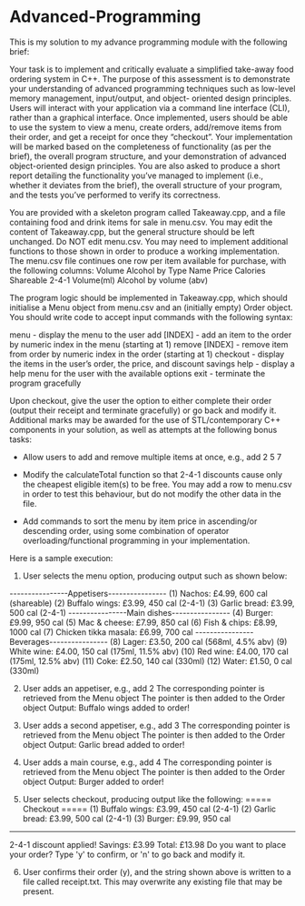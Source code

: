 # Advanced-Programming
This is my solution to my advance programming module with the following brief:

Your task is to implement and critically evaluate a simplified take-away food ordering system in C++. 
The purpose of this assessment is to demonstrate your understanding of advanced programming techniques such as low-level memory management, 
input/output, and object- oriented design principles. Users will interact with your application via a command line interface (CLI), rather 
than a graphical interface. Once implemented, users should be able to use the system to view a menu, create orders, add/remove items from 
their order, and get a receipt for once they “checkout”. Your implementation will be marked based on the completeness of functionality 
(as per the brief), the overall program structure, and your demonstration of advanced object-oriented design principles. You are also asked 
to produce a short report detailing the functionality you’ve managed to implement (i.e., whether it deviates from the brief), the overall 
structure of your program, and the tests you’ve performed to verify its correctness.

You are provided with a skeleton program called Takeaway.cpp, and a file containing food and drink items for sale in menu.csv. You may edit 
the content of Takeaway.cpp, but the general structure should be left unchanged. Do NOT edit menu.csv. You may need to implement additional 
functions to those shown in order to produce a working implementation. The menu.csv file continues one row per item available for purchase, 
with the following columns:
Volume Alcohol by 
Type 
Name 
Price 
Calories 
Shareable 
2-4-1 
Volume(ml) 
Alcohol by volume (abv)

The program logic should be implemented in Takeaway.cpp, which should initialise a Menu object from menu.csv and an (initially empty) Order object. 
You should write code to accept input commands with the following syntax:

menu - display the menu to the user
add [INDEX] - add an item to the order by numeric index in the menu (starting at 1) 
remove [INDEX] - remove item from order by numeric index in the order (starting at 1) 
checkout - display the items in the user’s order, the price, and discount savings
help - display a help menu for the user with the available options
exit - terminate the program gracefully

Upon checkout, give the user the option to either complete their order (output their receipt and terminate gracefully) or go back and modify it. 
Additional marks may be awarded for the use of STL/contemporary C++ components in your solution, as well as attempts at the following bonus tasks:
- Allow users to add and remove multiple items at once, e.g., add 2 5 7
 
- Modify the calculateTotal function so that 2-4-1 discounts cause only the cheapest eligible item(s) to be free. You may add a row to menu.csv in order to test this behaviour, but do not modify the other data in the file.

- Add commands to sort the menu by item price in ascending/or descending order, using some combination of operator overloading/functional programming in your implementation.

Here is a sample execution:

1. User selects the menu option, producing output such as shown below:
 
----------------Appetisers----------------
(1) Nachos: £4.99, 600 cal (shareable)
(2) Buffalo wings: £3.99, 450 cal (2-4-1)
(3) Garlic bread: £3.99, 500 cal (2-4-1) 
----------------Main dishes----------------
(4) Burger: £9.99, 950 cal
(5) Mac & cheese: £7.99, 850 cal
(6) Fish & chips: £8.99, 1000 cal
(7) Chicken tikka masala: £6.99, 700 cal 
----------------Beverages----------------
(8) Lager: £3.50, 200 cal (568ml, 4.5% abv)
(9) White wine: £4.00, 150 cal (175ml, 11.5% abv) 
(10) Red wine: £4.00, 170 cal (175ml, 12.5% abv) 
(11) Coke: £2.50, 140 cal (330ml)
(12) Water: £1.50, 0 cal (330ml)

2. User adds an appetiser, e.g., add 2
The corresponding pointer is retrieved from the Menu object The pointer is then added to the Order object
Output: Buffalo wings added to order!

3. User adds a second appetiser, e.g., add 3
The corresponding pointer is retrieved from the Menu object The pointer is then added to the Order object
Output: Garlic bread added to order!

4. User adds a main course, e.g., add 4
The corresponding pointer is retrieved from the Menu object The pointer is then added to the Order object
Output: Burger added to order!

5. User selects checkout, producing output like the following: ===== Checkout =====
(1) Buffalo wings: £3.99, 450 cal (2-4-1) (2) Garlic bread: £3.99, 500 cal (2-4-1) (3) Burger: £9.99, 950 cal
-------------
2-4-1 discount applied! Savings: £3.99 Total: £13.98
Do you want to place your order?
Type 'y' to confirm, or 'n' to go back and modify it.
 
6. User confirms their order (y), and the string shown above is written to a file called receipt.txt. 
This may overwrite any existing file that may be present.
